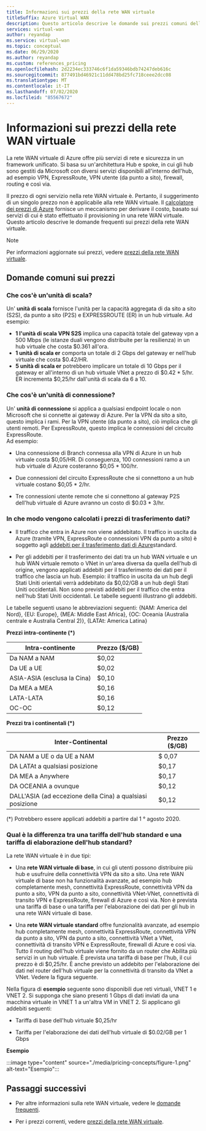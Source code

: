 ```yaml
---
title: Informazioni sui prezzi della rete WAN virtuale
titleSuffix: Azure Virtual WAN
description: Questo articolo descrive le domande sui prezzi comuni della rete WAN virtuale
services: virtual-wan
author: reyandap
ms.service: virtual-wan
ms.topic: conceptual
ms.date: 06/29/2020
ms.author: reyandap
ms.custom: references_pricing
ms.openlocfilehash: 2d2234ec333746c6f1da59346bdb74247deb616c
ms.sourcegitcommit: 877491bd46921c11dd478bd25fc718ceee2dcc08
ms.translationtype: MT
ms.contentlocale: it-IT
ms.lasthandoff: 07/02/2020
ms.locfileid: "85567672"
---
```

# <a name="about-virtual-wan-pricing"></a>Informazioni sui prezzi della rete WAN virtuale

La rete WAN virtuale di Azure offre più servizi di rete e sicurezza in un framework unificato. Si basa su un'architettura Hub e spoke, in cui gli hub sono gestiti da Microsoft con diversi servizi disponibili all'interno dell'hub, ad esempio VPN, ExpressRoute, VPN utente (da punto a sito), firewall, routing e così via.

Il prezzo di ogni servizio nella rete WAN virtuale è. Pertanto, il suggerimento di un singolo prezzo non è applicabile alla rete WAN virtuale. Il [calcolatore dei prezzi di Azure](https://azure.microsoft.com/pricing/calculator/) fornisce un meccanismo per derivare il costo, basato sui servizi di cui è stato effettuato il provisioning in una rete WAN virtuale. Questo articolo descrive le domande frequenti sui prezzi della rete WAN virtuale.

>[!NOTE]
>Per informazioni aggiornate sui prezzi, vedere [prezzi della rete WAN virtuale](https://azure.microsoft.com/pricing/details/virtual-wan/).
>

## <a name="common-pricing-questions"></a><a name="questions"></a>Domande comuni sui prezzi

### <a name="what-is-a-scale-unit"></a><a name="scale-unit"></a>Che cos'è un'unità di scala?

Un' **unità di scala** fornisce l'unità per la capacità aggregata di da sito a sito (S2S), da punto a sito (P2S) e EXPRESSROUTE (ER) in un hub virtuale. Ad esempio:

* **1 l'unità di scala VPN S2S** implica una capacità totale del gateway vpn a 500 Mbps (le istanze duali vengono distribuite per la resilienza) in un hub virtuale che costa $0.361 all'ora.
* **1 unità di scala er** comporta un totale di 2 Gbps del gateway er nell'hub virtuale che costa $0.42/HR.
* **5 unità di scala er** potrebbero implicare un totale di 10 Gbps per il gateway er all'interno di un hub virtuale VNet a prezzo di $0.42 * 5/hr. ER incrementa $0,25/hr dall'unità di scala da 6 a 10.

### <a name="what-is-a-connection-unit"></a><a name="connection-unit"></a>Che cos'è un'unità di connessione?

Un' **unità di connessione** si applica a qualsiasi endpoint locale o non Microsoft che si connette ai gateway di Azure. Per la VPN da sito a sito, questo implica i rami. Per la VPN utente (da punto a sito), ciò implica che gli utenti remoti. Per ExpressRoute, questo implica le connessioni del circuito ExpressRoute.<br>Ad esempio:

* Una connessione di Branch connessa alla VPN di Azure in un hub virtuale costa $0,05/HR. Di conseguenza, 100 connessioni ramo a un hub virtuale di Azure costeranno $0,05 * 100/hr.

* Due connessioni del circuito ExpressRoute che si connettono a un hub virtuale costano $0,05 * 2/hr.

* Tre connessioni utente remote che si connettono al gateway P2S dell'hub virtuale di Azure avranno un costo di $0.03 * 3/hr.

### <a name="how-are-data-transfer-charges-calculated"></a><a name="data-transfer"></a>In che modo vengono calcolati i prezzi di trasferimento dati?

* Il traffico che entra in Azure non viene addebitato. Il traffico in uscita da Azure (tramite VPN, ExpressRoute o connessioni VPN da punto a sito) è soggetto agli [addebiti per il trasferimento dati di Azure](https://azure.microsoft.com/pricing/details/bandwidth/)standard.

* Per gli addebiti per il trasferimento dei dati tra un hub WAN virtuale e un hub WAN virtuale remoto o VNet in un'area diversa da quella dell'hub di origine, vengono applicati addebiti per il trasferimento dei dati per il traffico che lascia un hub. Esempio: il traffico in uscita da un hub degli Stati Uniti orientali verrà addebitato da $0,02/GB a un hub degli Stati Uniti occidentali. Non sono previsti addebiti per il traffico che entra nell'hub Stati Uniti occidentali. Le tabelle seguenti illustrano gli addebiti.

Le tabelle seguenti usano le abbreviazioni seguenti: {NAM: America del Nord}, {EU: Europe}, {MEA: Middle East Africa}, {OC: Oceania (Australia centrale e Australia Central 2)}, {LATAt: America Latina} 

**Prezzi intra-continente (*)**

| Intra-continente| Prezzo ($/GB)|
|---|---|
| Da NAM a NAM|$0,02 |
| Da UE a UE |$0,02 |
| ASIA-ASIA (esclusa la Cina)|$0,10 |
| Da MEA a MEA|$0,16 |
| LATA-LATA |$0,16 |
| OC-OC|$0,12 |

**Prezzi tra i continentali (*)**

| Inter-Continental| Prezzo ($/GB)|
|---|---|
| DA NAM a UE o da UE a NAM |$ 0,07 |
| DA LATAt a qualsiasi posizione |$0,17 |
| DA MEA a Anywhere |$0,17 |
| DA OCEANIA a ovunque |$0,12 |
| DALL'ASIA (ad eccezione della Cina) a qualsiasi posizione |$0,12 |

(*) Potrebbero essere applicati addebiti a partire dal 1 ° agosto 2020.

### <a name="what-is-the-difference-between-a-standard-hub-fee-and-a-standard-hub-processing-fee"></a><a name="fee"></a>Qual è la differenza tra una tariffa dell'hub standard e una tariffa di elaborazione dell'hub standard?

La rete WAN virtuale è in due tipi:

* Una **rete WAN virtuale di base**, in cui gli utenti possono distribuire più hub e usufruire della connettività VPN da sito a sito. Una rete WAN virtuale di base non ha funzionalità avanzate, ad esempio hub completamente mesh, connettività ExpressRoute, connettività VPN da punto a sito, VPN da punto a sito, connettività VNet-VNet, connettività di transito VPN e ExpressRoute, firewall di Azure e così via. Non è prevista una tariffa di base o una tariffa per l'elaborazione dei dati per gli hub in una rete WAN virtuale di base.

* Una **rete WAN virtuale standard** offre funzionalità avanzate, ad esempio hub completamente mesh, connettività ExpressRoute, connettività VPN da punto a sito, VPN da punto a sito, connettività VNet a VNet, connettività di transito VPN e ExpressRoute, firewall di Azure e così via. Tutto il routing dell'hub virtuale viene fornito da un router che Abilita più servizi in un hub virtuale. È prevista una tariffa di base per l'hub, il cui prezzo è di $0,25/hr. È anche previsto un addebito per l'elaborazione dei dati nel router dell'hub virtuale per la connettività di transito da VNet a VNet. Vedere la figura seguente.

 Nella figura di **esempio** seguente sono disponibili due reti virtuali, VNET 1 e VNET 2. Si supponga che siano presenti 1 Gbps di dati inviati da una macchina virtuale in VNET 1 a un'altra VM in VNET 2. Si applicano gli addebiti seguenti:

* Tariffa di base dell'hub virtuale $0,25/hr

* Tariffa per l'elaborazione dei dati dell'hub virtuale di $0.02/GB per 1 Gbps

**Esempio**

   :::image type="content" source="./media/pricing-concepts/figure-1.png" alt-text="Esempio":::

## <a name="next-steps"></a>Passaggi successivi

* Per altre informazioni sulla rete WAN virtuale, vedere le [domande frequenti](virtual-wan-faq.md).

* Per i prezzi correnti, vedere [prezzi della rete WAN virtuale](https://azure.microsoft.com/pricing/details/virtual-wan/).
